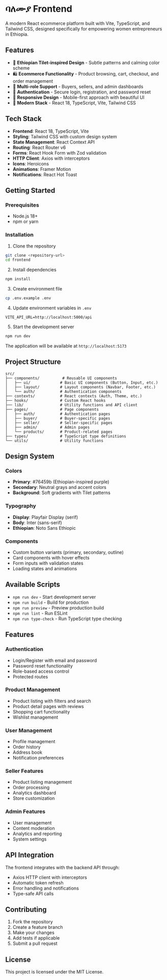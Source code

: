 # ባለሙያ Frontend

A modern React ecommerce platform built with Vite, TypeScript, and Tailwind CSS, designed specifically for empowering women entrepreneurs in Ethiopia.

## Features

- 🎨 **Ethiopian Tilet-inspired Design** - Subtle patterns and calming color scheme
- 🛍️ **Ecommerce Functionality** - Product browsing, cart, checkout, and order management
- 👥 **Multi-role Support** - Buyers, sellers, and admin dashboards
- 🔐 **Authentication** - Secure login, registration, and password reset
- 📱 **Responsive Design** - Mobile-first approach with beautiful UI
- 🚀 **Modern Stack** - React 18, TypeScript, Vite, Tailwind CSS

## Tech Stack

- **Frontend**: React 18, TypeScript, Vite
- **Styling**: Tailwind CSS with custom design system
- **State Management**: React Context API
- **Routing**: React Router v6
- **Forms**: React Hook Form with Zod validation
- **HTTP Client**: Axios with interceptors
- **Icons**: Heroicons
- **Animations**: Framer Motion
- **Notifications**: React Hot Toast

## Getting Started

### Prerequisites

- Node.js 18+ 
- npm or yarn

### Installation

1. Clone the repository
```bash
git clone <repository-url>
cd frontend
```

2. Install dependencies
```bash
npm install
```

3. Create environment file
```bash
cp .env.example .env
```

4. Update environment variables in `.env`
```env
VITE_API_URL=http://localhost:5000/api
```

5. Start the development server
```bash
npm run dev
```

The application will be available at `http://localhost:5173`

## Project Structure

```
src/
├── components/          # Reusable UI components
│   ├── ui/             # Basic UI components (Button, Input, etc.)
│   ├── layout/         # Layout components (Navbar, Footer, etc.)
│   └── auth/           # Authentication components
├── contexts/           # React contexts (Auth, Theme, etc.)
├── hooks/              # Custom React hooks
├── lib/                # Utility functions and API client
├── pages/              # Page components
│   ├── auth/           # Authentication pages
│   ├── buyer/          # Buyer-specific pages
│   ├── seller/         # Seller-specific pages
│   ├── admin/          # Admin pages
│   └── products/       # Product-related pages
├── types/              # TypeScript type definitions
└── utils/              # Utility functions
```

## Design System

### Colors
- **Primary**: #76459b (Ethiopian-inspired purple)
- **Secondary**: Neutral grays and accent colors
- **Background**: Soft gradients with Tilet patterns

### Typography
- **Display**: Playfair Display (serif)
- **Body**: Inter (sans-serif)
- **Ethiopian**: Noto Sans Ethiopic

### Components
- Custom button variants (primary, secondary, outline)
- Card components with hover effects
- Form inputs with validation states
- Loading states and animations

## Available Scripts

- `npm run dev` - Start development server
- `npm run build` - Build for production
- `npm run preview` - Preview production build
- `npm run lint` - Run ESLint
- `npm run type-check` - Run TypeScript type checking

## Features

### Authentication
- Login/Register with email and password
- Password reset functionality
- Role-based access control
- Protected routes

### Product Management
- Product listing with filters and search
- Product detail pages with reviews
- Shopping cart functionality
- Wishlist management

### User Management
- Profile management
- Order history
- Address book
- Notification preferences

### Seller Features
- Product listing management
- Order processing
- Analytics dashboard
- Store customization

### Admin Features
- User management
- Content moderation
- Analytics and reporting
- System settings

## API Integration

The frontend integrates with the backend API through:
- Axios HTTP client with interceptors
- Automatic token refresh
- Error handling and notifications
- Type-safe API calls

## Contributing

1. Fork the repository
2. Create a feature branch
3. Make your changes
4. Add tests if applicable
5. Submit a pull request

## License

This project is licensed under the MIT License.
